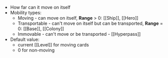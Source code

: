 - How far can it move on itself
- Mobility types:
	- Moving - can move on itself, **Range** > 0: [[Ship]], [[Hero]]
	- Transportable - can't move on itself but can be transported, **Range** = 0: [[Base]], [[Colony]]
	- Immovable - can't move or be transported - [[Hyperpass]]
- Default value:
	- current [[Level]] for moving cards
	- 0 for non-moving
